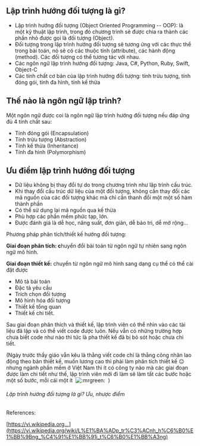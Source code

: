 Lập trình hướng đối tượng là gì?
--------------------------------

-   Lập trình hướng đối tượng (Object Oriented Programming -- OOP): là một kỹ thuật lập trình, trong đó chương trình sẽ được chia ra thành các phần nhỏ được gọi là đối tượng (Object).
-   Đối tượng trong lập trình hướng đối tượng sẽ tương ứng với các thực thể trong bài toán, nó sẽ có các thuộc tính (attribute), các hành động (method). Các đối tượng có thể tương tác với nhau.
-   Các ngôn ngữ lập trình hướng đối tượng: Java, C#, Python, Ruby, Swift, Object-C
-   Các tính chất cơ bản của lập trình hướng đối tượng: tính trừu tượng, tính đóng gói, tính đa hình, tính kế thừa

Thế nào là ngôn ngữ lập trình?
------------------------------

Một ngôn ngữ được coi là ngôn ngữ lập trình hướng đối tượng nếu đáp ứng đủ 4 tính chất sau:

-   Tính đóng gói (Encapsulation)
-   Tính trừu tượng (Abstraction)
-   Tính kế thừa (Inheritance)
-   Tính đa hình (Polymorphism)

Ưu điểm lập trình hướng đối tượng
---------------------------------

-   Dữ liệu không bị thay đổi tự do trong chương trình như lập trình cấu trúc.
-   Khi thay đổi cấu trúc dữ liệu của một đối tượng, không cần thay đổi các mã nguồn của các đối tượng khác mà chỉ cần thanh đổi một một số hàm thành phần
-   Có thể sử dụng lại mã nguồn qua kế thừa
-   Phù hợp các phần mềm phức tạp, lớn.
-   Được đánh giá là dễ học, năng suất, đơn giản, dễ bảo trì, dễ mở rộng...

Phương pháp phân tích/thiết kế hướng đối tượng:

**Giai đoạn phân tích: c**huyển đổi bài toán từ ngôn ngữ tự nhiên sang ngôn ngữ mô hình.

**Giai đoạn thiết kế:** chuyển từ ngôn ngữ mô hình sang dạng cụ thể có thể cài đặt được

-   Mô tả bài toán
-   Đặc tả yêu cầu
-   Trích chọn đối tượng
-   Mô hình hóa đối tượng
-   Thiết kế tổng quan
-   Thiết kế chi tiết.

Sau giai đoạn phân thích và thiết kế, lập trình viên có thể nhìn vào các tài liệu đã lập và có thể viết code được luôn. Nếu vẫn có những trường hợp chưa biết code như nào thì tức là pha thiết kế đã bị bỏ sót hoặc chưa chi tiết.

(Ngày trước thầy giáo vẫn kêu là thằng viết code chỉ là thằng công nhân lao động theo bản thiết kế, muốn lương cao thì phải làm phân tích thiết kế 😐 nhưng ngành phần mềm ở Việt Nam thì ít có công ty nào mà các giai đoạn được làm chi tiết như thế, lập trình viên mới đi làm sẽ làm tất các bước hoặc một số bước, mỗi cái một ít  ![:mrgreen:](https://stackjava.com/wp-includes/images/smilies/mrgreen.png)  )

###### Lập trình hướng đối tượng là gì? Ưu, nhược điểm

References:

[https://vi.wikipedia.org...](https://vi.wikipedia.org/wiki/L%E1%BA%ADp_tr%C3%ACnh_h%C6%B0%E1%BB%9Bng_%C4%91%E1%BB%91i_t%C6%B0%E1%BB%A3ng)